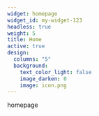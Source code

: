 ```yaml
---
widget: homepage
widget_id: my-widget-123
headless: true
weight: 5
title: Home
active: true
design:
  columns: "5"
  background:
    text_color_light: false
    image_darken: 0
    image: icon.png
---
```

homepage